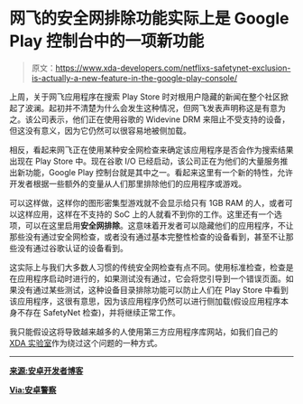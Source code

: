 # 网飞的安全网排除功能实际上是 Google Play 控制台中的一项新功能

> 原文：<https://www.xda-developers.com/netflixs-safetynet-exclusion-is-actually-a-new-feature-in-the-google-play-console/>

上周，关于网飞应用程序在搜索 Play Store 时对根用户隐藏的新闻在整个社区掀起了波澜。起初并不清楚为什么会发生这种情况，但网飞发表声明称这是有意为之。该公司表示，他们正在使用谷歌的 Widevine DRM 来阻止不受支持的设备，但这没有意义，因为它仍然可以很容易地被侧加载。

相反，看起来网飞正在使用某种安全网检查来确定该应用程序是否会作为搜索结果出现在 Play Store 中。现在谷歌 I/O 已经启动，该公司正在为他们的大量服务推出新功能，Google Play 控制台就是其中之一。看起来这里有一个新的特性，允许开发者根据一些额外的变量从人们那里排除他们的应用程序或游戏。

可以这样做，这样你的图形密集型游戏就不会显示给只有 1GB RAM 的人，或者可以这样应用，这样在不支持的 SoC 上的人就看不到你的工作。这里还有一个选项，可以在这里启用**安全网排除**。这意味着开发者可以隐藏他们的应用程序，不让那些没有通过安全网检查，或者没有通过基本完整性检查的设备看到，甚至不让那些没有通过谷歌认证的设备看到。

这实际上与我们大多数人习惯的传统安全网检查有点不同。使用标准检查，检查是在应用程序启动时进行的，如果测试没有通过，它会将您引导到一个错误页面。如果没有通过某些测试，这种设备目录排除功能可以防止人们在 Play Store 中看到该应用程序，这很有意思，因为该应用程序仍然可以进行侧加载(假设应用程序本身不存在 SafetyNet 检查)，并将继续正常工作。

我只能假设这将导致越来越多的人使用第三方应用程序库网站，如我们自己的 [XDA 实验室](https://www.xda-developers.com/xda-labs/)作为绕过这个问题的一种方式。

* * *

[**来源:安卓开发者博客**](https://android-developers.googleblog.com/2017/05/whats-new-in-google-play-at-io-2017.html)

[**Via:安卓警察**](http://www.androidpolice.com/2017/05/18/netflix-just-start-google-play-console-lets-developers-exclude-app-availability-devices-dont-pass-safetynet/)